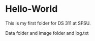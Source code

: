 # Hello-World

This is my first folder for DS 311 at SFSU.

Data folder and image folder and log.txt
